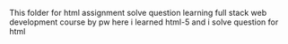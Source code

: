 This folder for html assignment solve question 
learning full stack web development course by pw
here i learned html-5 
and i solve question for html 
